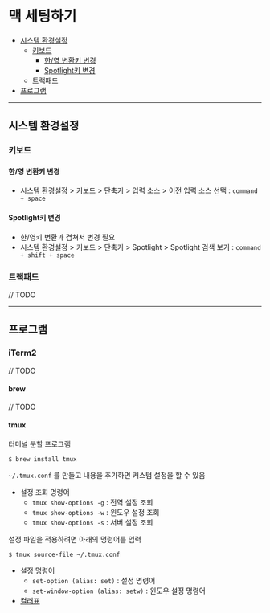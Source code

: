 # 맥 세팅하기

* [시스템 환경설정](#시스템-환경설정)
    * [키보드](#키보드)
        * [한/영 변환키 변경](#한/영-변환키-변경)
        * [Spotlight키 변경](#Spotlight키-변경)
    * [트랙패드](#트랙패드)
* [프로그램](#프로그램)

---

## 시스템 환경설정

### 키보드

#### 한/영 변환키 변경

* 시스템 환경설정 > 키보드 > 단축키 > 입력 소스 > 이전 입력 소스 선택 : `command + space`

#### Spotlight키 변경

* 한/영키 변환과 겹쳐서 변경 필요
* 시스템 환경설정 > 키보드 > 단축키 > Spotlight > Spotlight 검색 보기 : `command + shift + space`

### 트랙패드

// TODO

---

## 프로그램

### iTerm2
// TODO

#### brew
// TODO

#### tmux

터미널 분할 프로그램 

``` shell
$ brew install tmux
```

`~/.tmux.conf` 를 만들고 내용을 추가하면 커스텀 설정을 할 수 있음  

* 설정 조회 명령어
    * `tmux show-options -g` : 전역 설정 조회
    * `tmux show-options -w` : 윈도우 설정 조회
    * `tmux show-options -s` : 서버 설정 조회

설정 파일을 적용하려면 아래의 명령어를 입력

``` shell
$ tmux source-file ~/.tmux.conf
```

* 설정 명령어
    * `set-option (alias: set)` : 설정 명령어
    * `set-window-option (alias: setw)` : 윈도우 설정 명령어
* [컬러표](https://i.stack.imgur.com/e63et.png)
